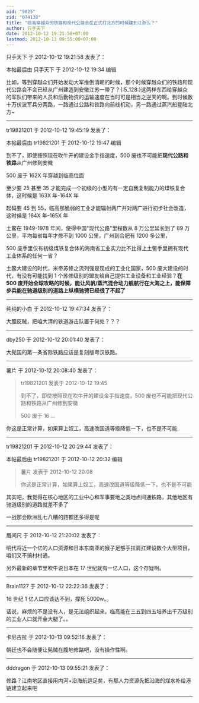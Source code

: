 ```yaml
---
aid: "9025"
zid: "074138"
title: "临高穿越众的铁路和现代公路会在正式打北方的时候建到江浙么？"
author: 只手天下
date: 2012-10-12 19:21:58+07:00
lastmod: 2012-10-13 09:55:00+07:00
---
```


只手天下 于 2012-10-12 19:21:58 发表了：

本帖最后由 只手天下 于 2012-10-12 19:34 编辑

比如，等到穿越众们开始发动大军推倒清朝的时候，那个时候穿越众们的铁路和现代公路会不会已经从广州建造到安徽江苏一带了？{:5_128:}这两样东西给穿越众的军队们带来的人员和后勤物资的运输速度在当时可是相当之逆天的啊。到时候数十万伏波军兵分两路，一路通过公路和铁路向前线机动，另一路通过蒸汽船登陆北方~

---

tr19821201 于 2012-10-12 19:45:19 发表了：

本帖最后由 tr19821201 于 2012-10-12 19:47 编辑

到不了，即使按照现在吹牛开的建设金手指速度，500 废也不可能把**现代公路和铁路**从广州修到安徽

500 废于 162X 年穿越到临高位面

至少要 25 甚至 35 才能完成一个初级的小型的有一定自我复制能力的煤铁复合体，这时候是 163X 年-164X 年

起码要 45 到 55，临高那脆弱的工业才能辐射两广并对两广进行初步社会改造，这时候是 164X 年-165X 年

土鳖在 1949-1978 年间，使得中国"现代公路"里程数从 8 万公里延长到了 89 万公里，平均每省每年才修不到 1000 公里，广州到合肥有 1200 多公里，

500 废手里仅有初级煤铁复合体的海南省工业实力比不比得上土鳖手里拥有现代工业体系的任何一省？

土鳖大建设的时代，米帝苏修之流列强是现成的工业化国家，500 废大建设的时代，有没有可能找到 1 个苏修级别的盟友给自己提供工业设备和工业经验？**在 500 废开始全球攻略的时候，能让风帆/蒸汽混合动力舰航行在大海之上，能保障步兵能在驰道级别的道路上纵横驰骋已经很了不起了**

---

纯纯的小白 于 2012-10-12 19:47:34 发表了：

大胆反贼，把咱大清的铁道游击队置于何处？？？

---

dby250 于 2012-10-12 20:01:40 发表了：

大髡国的第一条省际铁路应该是复刻版粤汉铁路。

---

薯片 于 2012-10-12 20:08:40 发表了：

> tr19821201 发表于 2012-10-12 19:45
>
> 到不了，即使按照现在吹牛开的建设金手指速度，500 废也不可能把现代公路和铁路从广州修到安徽
>
> 500 废于 16 ...

你这是正常计算，如果算上奴工，高速改国道等级降低一下，也不是不可能

---

tr19821201 于 2012-10-12 20:29:44 发表了：

本帖最后由 tr19821201 于 2012-10-12 20:32 编辑

> 薯片 发表于 2012-10-12 20:08
>
> 你这是正常计算，如果算上奴工，高速改国道等级降低一下，也不是不可能

其实吧，我觉得在核心地区的工业中心和军事要地之类地点间通铁路，其他地区有驰道级别的道路就差不多了

一战那会欧洲乱七八糟的路都还多得是呢

---

眉间尺 于 2012-10-12 21:20:02 发表了：

明代将近一个亿的人口资源和日本东南亚的猴子足够手拉肩扛建设数个大型项目，咱们又不搞村村通。

另外最新的章节里吹牛说日本在 17 世纪就有一亿人口，这个存疑啊。

---

Brain1127 于 2012-10-12 22:22:36 发表了：

16 世纪 1 亿人口应该达不到，撑死 5000w。。

话说，麻烦的不是没有人，是无法组织起来。临高能在三五到四五培养出千万级别的工业人口就开金大腿了。。

---

卡尼古拉 于 2012-10-13 09:52:16 发表了：

朝廷也不会随便让髡贼在腹地修路吧，没有操作性啊。

---

dddragon 于 2012-10-13 09:55:21 发表了：

修路？江南地区直接用内河+沿海航运足矣，有那人力资源先把沿海的煤水补给港链建立起来吧

---

